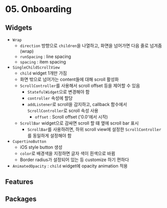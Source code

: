 # 05. Onboarding

## Widgets

- `Wrap`
  - `direction` 방향으로 `children`을 나열하고, 화면을 넘어가면 다음 줄로 넘겨줌 (wrap)
  - `runSpacing` : line spacing
  - `spacing` : item spacing
- `SingleChildScrollView`
  - `child` widget 1개만 가짐
  - 화면 밖으로 넘어가는 content들에 대해 scroll 활성화
  - `ScrollController`를 사용해서 scroll offset 등을 제어할 수 있음
    - `StatefulWidget`으로 변경해야 함
    - `controller` 속성에 할당
    - `addListener`로 scroll을 감지하고, callback 함수에서 `ScrollController`로 scroll 속성 사용
      - `offset` : Scroll offset ('0.0'에서 시작)
  - `ScrollBar` widget으로 감싸면 scroll 할 떄 옆에 scroll bar 표시
    - `ScrollBar`를 사용하려면, 하위 scroll view에 설정한 `ScrollController`를 동일하게 설정해야 함
- `CupertinoButton`
  - iOS style button 생성
  - `color`로 배경색을 지정하면 글자 색이 흰색으로 바뀜
  - Border radius가 설정되어 있는 등 customize 하기 편하다
- `AnimatedOpacity` : `child` widget에 opacity animation 적용

## Features

## Packages
